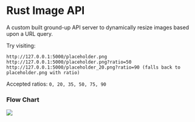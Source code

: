 # Rust Image API

A custom built ground-up API server to dynamically resize images based upon a URL query.

Try visiting:

```
http://127.0.0.1:5000/placeholder.png
http://127.0.0.1:5000/placeholder.png?ratio=50
http://127.0.0.1:5000/placeholder_20.png?ratio=90 (falls back to placeholder.png with ratio)
```

Accepted ratios:
`0, 20, 35, 50, 75, 90`

### Flow Chart

<img src="https://i.imgur.com/Uc8iUkX.png" />
